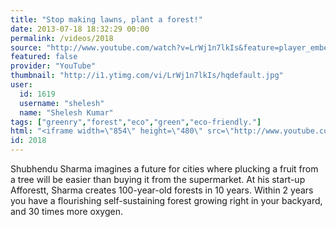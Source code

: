```yaml
---
title: "Stop making lawns, plant a forest!"
date: 2013-07-18 18:32:29 00:00
permalink: /videos/2018
source: "http://www.youtube.com/watch?v=LrWj1n7lkIs&feature=player_embedded#at=389"
featured: false
provider: "YouTube"
thumbnail: "http://i1.ytimg.com/vi/LrWj1n7lkIs/hqdefault.jpg"
user:
  id: 1619
  username: "shelesh"
  name: "Shelesh Kumar"
tags: ["greenry","forest","eco","green","eco-friendly."]
html: "<iframe width=\"854\" height=\"480\" src=\"http://www.youtube.com/embed/LrWj1n7lkIs?wmode=transparent&feature=oembed\" frameborder=\"0\" allowfullscreen></iframe>"
id: 2018
---
```


Shubhendu Sharma imagines a future for cities where plucking a fruit from a tree will be easier than buying it from the supermarket. At his start-up Afforestt, Sharma creates 100-year-old forests in 10 years. Within 2 years you have a flourishing self-sustaining forest growing right in your backyard, and 30 times more oxygen.